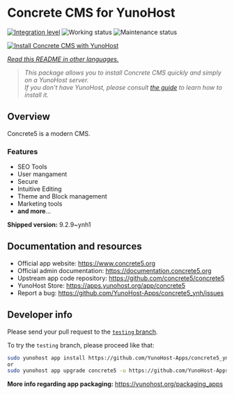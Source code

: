 <!--
N.B.: This README was automatically generated by <https://github.com/YunoHost/apps/tree/master/tools/readme_generator>
It shall NOT be edited by hand.
-->

# Concrete CMS for YunoHost

[![Integration level](https://dash.yunohost.org/integration/concrete5.svg)](https://dash.yunohost.org/appci/app/concrete5) ![Working status](https://ci-apps.yunohost.org/ci/badges/concrete5.status.svg) ![Maintenance status](https://ci-apps.yunohost.org/ci/badges/concrete5.maintain.svg)

[![Install Concrete CMS with YunoHost](https://install-app.yunohost.org/install-with-yunohost.svg)](https://install-app.yunohost.org/?app=concrete5)

*[Read this README in other languages.](./ALL_README.md)*

> *This package allows you to install Concrete CMS quickly and simply on a YunoHost server.*  
> *If you don't have YunoHost, please consult [the guide](https://yunohost.org/install) to learn how to install it.*

## Overview

Concrete5 is a modern CMS.

### Features

* SEO Tools
* User mangament
* Secure
* Intuitive Editing
* Theme and Block management
* Marketing tools
* **and more**...


**Shipped version:** 9.2.9~ynh1
## Documentation and resources

- Official app website: <https://www.concrete5.org>
- Official admin documentation: <https://documentation.concrete5.org>
- Upstream app code repository: <https://github.com/concrete5/concrete5>
- YunoHost Store: <https://apps.yunohost.org/app/concrete5>
- Report a bug: <https://github.com/YunoHost-Apps/concrete5_ynh/issues>

## Developer info

Please send your pull request to the [`testing` branch](https://github.com/YunoHost-Apps/concrete5_ynh/tree/testing).

To try the `testing` branch, please proceed like that:

```bash
sudo yunohost app install https://github.com/YunoHost-Apps/concrete5_ynh/tree/testing --debug
or
sudo yunohost app upgrade concrete5 -u https://github.com/YunoHost-Apps/concrete5_ynh/tree/testing --debug
```

**More info regarding app packaging:** <https://yunohost.org/packaging_apps>

